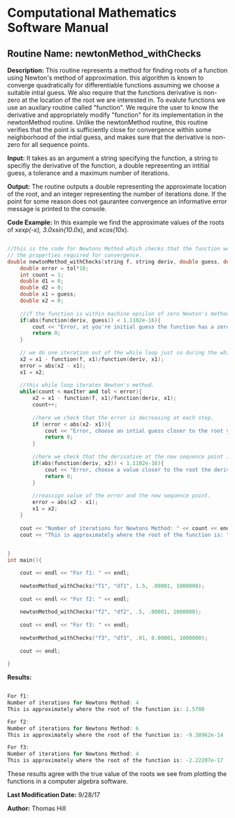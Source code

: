 # Computational Mathematics Software Manual

## **Routine Name:** newtonMethod_withChecks

**Description:** This routine represents a method for finding roots of a function using Newton's method of approximation. 
this algorithm is known to converge quadratically for differentiable functions assuming
we choose a suitable intial guess. We also require that the functions derivative 
is non-zero at the location of the root we are interested in. To evalute functions we
use an auxilary routine called "function".  We require the user to know the derivative
and appropriately modify "function" for its implementation in the newtonMethod routine. 
Unlike the newtonMethod routine, this routine verifies that the point is sufficiently close
for convergence within some neighborhood of the intial guess, and makes sure that the 
derivative is non-zero for all sequence points. 

**Input:**  It takes as an argument a string specifying the function, a string to specifiy 
the derivative of the function, a double representing an intitial guess, 
a tolerance and a maximum number of iterations. 

**Output:** The routine outputs a double representing the approximate location of the root, and an integer 
representing the number of iterations done.  If the point for some reason does not gaurantee 
convergence an informative error message is printed to the console.  

**Code Example:** In this example we find the approximate values of the roots of x*exp(-x), 3.0*x*sin(10.0*x), and x*cos(10*x). 
```C++

//this is the code for Newtons Method which checks that the function we are trying to find the root of and the intial point have 
// the properties required for convergence. 
double newtonMethod_withChecks(string f, string deriv, double guess, double tol, int maxIter){
    double error = tol*10;
    int count = 1; 
    double d1 = 0; 
    double d2 = 0; 
    double x1 = guess; 
    double x2 = 0; 
    
    //if the function is within machine epsilon of zero Newton's method fails. 
    if(abs(function(deriv, guess)) < 1.1102e-16){
        cout << "Error, at you're initial guess the function has a zero derivative.  Choose a value closer to the root." << endl; 
        return 0; 
    }
    
    // we do one iteration out of the while loop just so during the while loop we can compare the error between each step.
    x2 = x1 - function(f, x1)/function(deriv, x1);
    error = abs(x2 - x1); 
    x1 = x2; 
    
    //this while loop iterates Newton's method. 
    while(count < maxIter and tol < error){
        x2 = x1 - function(f, x1)/function(deriv, x1);
        count++;
        
        //here we check that the error is decreasing at each step.  
        if (error < abs(x2- x1)){
            cout << "Error, choose an intial guess closer to the root you are interested in. The sequence is not contained in a sufficiently small interval around the root. " << endl;
            return 0; 
        }
        
        //here we check that the derivative at the new sequence point is not within machine precision of zero.
        if(abs(function(deriv, x2)) < 1.1102e-16){  
            cout << "Error, choose a value closer to the root the derivative is zero at one of the points in the sequence." << endl; 
            return 0; 
        }
        
        //reassign value of the error and the new sequence point. 
        error = abs(x2 - x1);
        x1 = x2;
    }
    
    cout << "Number of iterations for Newtons Method: " << count << endl; 
    cout << "This is approximately where the root of the function is: " << x2 << endl; 

    
}
int main(){

    cout << endl << "For f1: " << endl; 
    
    newtonMethod_withChecks("f1", "df1", 1.5, .00001, 1000000);
    
    cout << endl << "For f2: " << endl; 
    
    newtonMethod_withChecks("f2", "df2", .5, .00001, 1000000);
    
    cout << endl << "For f3: " << endl; 
    
    newtonMethod_withChecks("f3", "df3", .01, 0.00001, 1000000);
    
    cout << endl; 
   
}


```

**Results:** 
```C++

For f1: 
Number of iterations for Newtons Method: 4
This is approximately where the root of the function is: 1.5708

For f2: 
Number of iterations for Newtons Method: 6
This is approximately where the root of the function is: -9.38962e-14

For f3: 
Number of iterations for Newtons Method: 4
This is approximately where the root of the function is: -2.22207e-17
```
These results agree with the true value of the roots we see from plotting the functions in a computer algebra software. 

**Last Modification Date:** 9/28/17

**Author:** Thomas Hill
